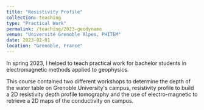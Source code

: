```yaml
---
title: "Resistivity Profile"
collection: teaching
type: "Practical Work"
permalink: /teaching/2023-geodynamo
venue: "Université Grenoble Alpes, PHITEM"
date: 2023-02-01
location: "Grenoble, France"
---
```


In spring 2023, I helped to teach practical work for bachelor students in electromagnetic methods
applied to geophysics.

This course contained two different workshops to determine the depth of the water table on Grenoble University's campus, resistivity profile to build a 2D resistivity depth profile tomography and the use of electro-magnetic to retrieve a 2D maps
of the conductivity on campus.
